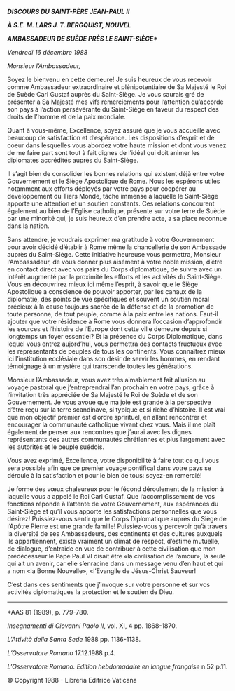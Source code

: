 ***DISCOURS DU SAINT-PÈRE JEAN-PAUL II***

***À S.E. M. LARS J. T. BERGQUIST, NOUVEL***

***AMBASSADEUR DE SUÈDE PRÈS LE SAINT-SIÈGE\****

*Vendredi 16 décembre 1988*

*Monsieur l’Ambassadeur,*

Soyez le bienvenu en cette demeure! Je suis heureux de vous recevoir comme Ambassadeur extraordinaire et plénipotentiaire de Sa Majesté le Roi de Suède Carl Gustaf auprès du Saint-Siège. Je vous saurais gré de présenter à Sa Majesté mes vifs remerciements pour l’attention qu’accorde son pays à l’action persévérante du Saint-Siège en faveur du respect des droits de l’homme et de la paix mondiale.

Quant à vous-même, Excellence, soyez assuré que je vous accueille avec beaucoup de satisfaction et d’espérance. Les dispositions d’esprit et de coeur dans lesquelles vous abordez votre haute mission et dont vous venez de me faire part sont tout à fait dignes de l’idéal qui doit animer les diplomates accrédités auprès du Saint-Siège.

Il s’agit bien de consolider les bonnes relations qui existent déjà entre votre Gouvernement et le Siège Apostolique de Rome. Nous les espérons utiles notamment aux efforts déployés par votre pays pour coopérer au développement du Tiers Monde, tâche immense à laquelle le Saint-Siège apporte une attention et un soutien constants. Ces relations concourent également au bien de l’Eglise catholique, présente sur votre terre de Suède par une minorité qui, je suis heureux d’en prendre acte, a sa place reconnue dans la nation.

Sans attendre, je voudrais exprimer ma gratitude à votre Gouvernement pour avoir décidé d’établir à Rome même la chancellerie de son Ambassade auprès du Saint-Siège. Cette initiative heureuse vous permettra, Monsieur l’Ambassadeur, de vous donner plus aisément à votre noble mission, d’être en contact direct avec vos pairs du Corps diplomatique, de suivre avec un intérêt augmenté par la proximité les efforts et les activités du Saint-Siège. Vous en découvrirez mieux ici même l’esprit, à savoir que le Siège Apostolique a conscience de pouvoir apporter, par les canaux de la diplomatie, des points de vue spécifiques et souvent un soutien moral précieux à la cause toujours sacrée de la défense et de la promotion de toute personne, de tout peuple, comme à la paix entre les nations. Faut-il ajouter que votre résidence à Rome vous donnera l’occasion d’approfondir les sources et l’histoire de l’Europe dont cette ville demeure depuis si longtemps un foyer essentiel? Et la présence du Corps Diplomatique, dans lequel vous entrez aujord’hui, vous permettra des contacts fructueux avec les représentants de peuples de tous les continents. Vous connaîtrez mieux ici l’institution ecclésiale dans son désir de servir les hommes, en rendant témoignage à un mystère qui transcende toutes les générations.

Monsieur l’Ambassadeur, vous avez très aimablement fait allusion au voyage pastoral que j’entreprendrai l’an prochain en votre pays, grâce à l’invitation très appréciée de Sa Majesté le Roi de Suède et de son Gouvernement. Je vous avoue que ma joie est grande à la perspective d’être reçu sur la terre scandinave, si typique et si riche d’histoire. Il est vrai que mon objectif premier est d’ordre sprirituel, en allant rencontrer et encourager la communauté catholique vivant chez vous. Mais il me plaît également de penser aux rencontres que j’aurai avec les dignes représentants des autres communautés chrétiennes et plus largement avec les autorités et le peuple suédois.

Vous avez exprimé, Excellence, votre disponibilité à faire tout ce qui vous sera possible afin que ce premier voyage pontifical dans votre pays se déroule à la satisfaction et pour le bien de tous: soyez-en remercié!

Je forme des vœux chaleureux pour le fécond déroulement de la mission à laquelle vous a appelé le Roi Carl Gustaf. Que l’accomplissement de vos fonctions réponde à l’attente de votre Gouvernement, aux espérances du Saint-Siège et qu’il vous apporte les satisfactions personnelles que vous désirez! Puissiez-vous sentir que le Corps Diplomatique auprès du Siège de l’Apôtre Pierre est une grande famille! Puissiez-vous y percevoir qu’à travers la diversité de ses Ambassadeurs, des continents et des cultures auxquels ils appartiennent, existe vraiment un climat de respect, d’estime mutuelle, de dialogue, d’entraide en vue de contribuer à cette civilisation que mon prédécesseur le Pape Paul VI disait être «la civilisation de l’amour», la seule qui ait un avenir, car elle s’enracine dans un message venu d’en haut et qui a nom «la Bonne Nouvelle», «l’Evangile de Jésus-Christ Sauveur!

C’est dans ces sentiments que j’invoque sur votre personne et sur vos activités diplomatiques la protection et le soutien de Dieu.

* * *

\*AAS 81 (1989), p. 779-780.

*Insegnamenti di Giovanni Paolo II*, vol. XI, 4 pp. 1868-1870.

*L'Attività della Santa Sede* 1988 pp. 1136-1138.

*L’Osservatore Romano* 17.12.1988 p.4.

*L'Osservatore Romano. Edition hebdomadaire en langue française* n.52 p.11.

© Copyright 1988 - Libreria Editrice Vaticana